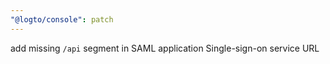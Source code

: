 ```yaml
---
"@logto/console": patch
---
```


add missing `/api` segment in SAML application Single-sign-on service URL
